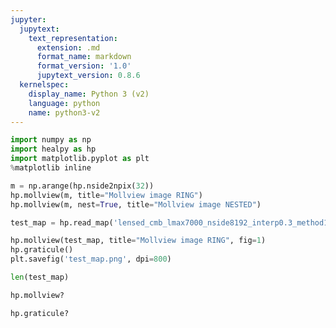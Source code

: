 ```yaml
---
jupyter:
  jupytext:
    text_representation:
      extension: .md
      format_name: markdown
      format_version: '1.0'
      jupytext_version: 0.8.6
  kernelspec:
    display_name: Python 3 (v2)
    language: python
    name: python3-v2
---
```


```python
import numpy as np
import healpy as hp
import matplotlib.pyplot as plt
%matplotlib inline
```

```python
m = np.arange(hp.nside2npix(32))
hp.mollview(m, title="Mollview image RING")
hp.mollview(m, nest=True, title="Mollview image NESTED")
```

```python
test_map = hp.read_map('lensed_cmb_lmax7000_nside8192_interp0.3_method1_pol_1_sim_65_lensed_map.fits')
```

```python
hp.mollview(test_map, title="Mollview image RING", fig=1)
hp.graticule()
plt.savefig('test_map.png', dpi=800)
```

```python
len(test_map)
```

```python
hp.mollview?
```

```python
hp.graticule?
```

```python

```
